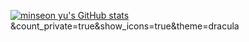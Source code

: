 [![minseon yu's GitHub stats](https://github-readme-stats.vercel.app/api?username=heeDevUniq)](https://github.com/heeDevUniq/github-readme-stats)&count_private=true&show_icons=true&theme=dracula
